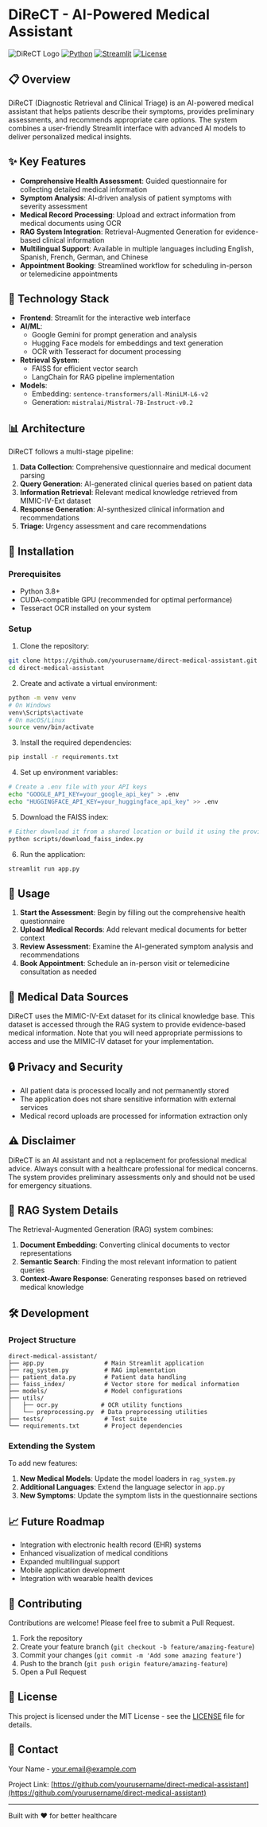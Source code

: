 # DiReCT - AI-Powered Medical Assistant

![DiReCT Logo](https://img.shields.io/badge/DiReCT-AI%20Medical%20Assistant-blue?style=for-the-badge)
[![Python](https://img.shields.io/badge/Python-3.8+-blue.svg)](https://www.python.org/downloads/)
[![Streamlit](https://img.shields.io/badge/Streamlit-1.15+-red.svg)](https://streamlit.io/)
[![License](https://img.shields.io/badge/License-MIT-green.svg)](LICENSE)

## 📋 Overview

DiReCT (Diagnostic Retrieval and Clinical Triage) is an AI-powered medical assistant that helps patients describe their symptoms, provides preliminary assessments, and recommends appropriate care options. The system combines a user-friendly Streamlit interface with advanced AI models to deliver personalized medical insights.

## ✨ Key Features

- **Comprehensive Health Assessment**: Guided questionnaire for collecting detailed medical information
- **Symptom Analysis**: AI-driven analysis of patient symptoms with severity assessment
- **Medical Record Processing**: Upload and extract information from medical documents using OCR
- **RAG System Integration**: Retrieval-Augmented Generation for evidence-based clinical information
- **Multilingual Support**: Available in multiple languages including English, Spanish, French, German, and Chinese
- **Appointment Booking**: Streamlined workflow for scheduling in-person or telemedicine appointments

## 🚀 Technology Stack

- **Frontend**: Streamlit for the interactive web interface
- **AI/ML**:
  - Google Gemini for prompt generation and analysis
  - Hugging Face models for embeddings and text generation
  - OCR with Tesseract for document processing
- **Retrieval System**:
  - FAISS for efficient vector search
  - LangChain for RAG pipeline implementation
- **Models**:
  - Embedding: `sentence-transformers/all-MiniLM-L6-v2`
  - Generation: `mistralai/Mistral-7B-Instruct-v0.2`

## 📊 Architecture

DiReCT follows a multi-stage pipeline:

1. **Data Collection**: Comprehensive questionnaire and medical document parsing
2. **Query Generation**: AI-generated clinical queries based on patient data
3. **Information Retrieval**: Relevant medical knowledge retrieved from MIMIC-IV-Ext dataset
4. **Response Generation**: AI-synthesized clinical information and recommendations
5. **Triage**: Urgency assessment and care recommendations

## 🔧 Installation

### Prerequisites

- Python 3.8+
- CUDA-compatible GPU (recommended for optimal performance)
- Tesseract OCR installed on your system

### Setup

1. Clone the repository:
```bash
git clone https://github.com/yourusername/direct-medical-assistant.git
cd direct-medical-assistant
```

2. Create and activate a virtual environment:
```bash
python -m venv venv
# On Windows
venv\Scripts\activate
# On macOS/Linux
source venv/bin/activate
```

3. Install the required dependencies:
```bash
pip install -r requirements.txt
```

4. Set up environment variables:
```bash
# Create a .env file with your API keys
echo "GOOGLE_API_KEY=your_google_api_key" > .env
echo "HUGGINGFACE_API_KEY=your_huggingface_api_key" >> .env
```

5. Download the FAISS index:
```bash
# Either download it from a shared location or build it using the provided scripts
python scripts/download_faiss_index.py
```

6. Run the application:
```bash
streamlit run app.py
```

## 📝 Usage

1. **Start the Assessment**: Begin by filling out the comprehensive health questionnaire
2. **Upload Medical Records**: Add relevant medical documents for better context
3. **Review Assessment**: Examine the AI-generated symptom analysis and recommendations
4. **Book Appointment**: Schedule an in-person visit or telemedicine consultation as needed

## 🏥 Medical Data Sources

DiReCT uses the MIMIC-IV-Ext dataset for its clinical knowledge base. This dataset is accessed through the RAG system to provide evidence-based medical information. Note that you will need appropriate permissions to access and use the MIMIC-IV dataset for your implementation.

## 🔒 Privacy and Security

- All patient data is processed locally and not permanently stored
- The application does not share sensitive information with external services
- Medical record uploads are processed for information extraction only

## ⚠️ Disclaimer

DiReCT is an AI assistant and not a replacement for professional medical advice. Always consult with a healthcare professional for medical concerns. The system provides preliminary assessments only and should not be used for emergency situations.

## 🧠 RAG System Details

The Retrieval-Augmented Generation (RAG) system combines:

1. **Document Embedding**: Converting clinical documents to vector representations
2. **Semantic Search**: Finding the most relevant information to patient queries
3. **Context-Aware Response**: Generating responses based on retrieved medical knowledge

## 🛠️ Development

### Project Structure

```
direct-medical-assistant/
├── app.py                 # Main Streamlit application
├── rag_system.py          # RAG implementation
├── patient_data.py        # Patient data handling
├── faiss_index/           # Vector store for medical information
├── models/                # Model configurations
├── utils/
│   ├── ocr.py            # OCR utility functions
│   └── preprocessing.py  # Data preprocessing utilities
├── tests/                 # Test suite
└── requirements.txt       # Project dependencies
```

### Extending the System

To add new features:

1. **New Medical Models**: Update the model loaders in `rag_system.py`
2. **Additional Languages**: Extend the language selector in `app.py`
3. **New Symptoms**: Update the symptom lists in the questionnaire sections

## 📈 Future Roadmap

- Integration with electronic health record (EHR) systems
- Enhanced visualization of medical conditions
- Expanded multilingual support
- Mobile application development
- Integration with wearable health devices

## 👥 Contributing

Contributions are welcome! Please feel free to submit a Pull Request.

1. Fork the repository
2. Create your feature branch (`git checkout -b feature/amazing-feature`)
3. Commit your changes (`git commit -m 'Add some amazing feature'`)
4. Push to the branch (`git push origin feature/amazing-feature`)
5. Open a Pull Request

## 📄 License

This project is licensed under the MIT License - see the [LICENSE](LICENSE) file for details.

## 📧 Contact

Your Name - [your.email@example.com](mailto:your.email@example.com)

Project Link: [https://github.com/yourusername/direct-medical-assistant](https://github.com/yourusername/direct-medical-assistant)

---

Built with ❤️ for better healthcare
